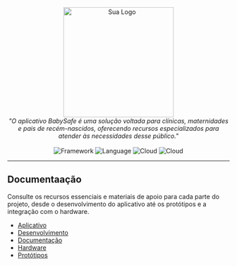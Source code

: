 <div align="center">
    <img src="https://github.com/user-attachments/assets/d58b6c82-e74b-40e3-99a5-e115656a481a" width="250" height="250" alt="Sua Logo">
    <br>
    <em>"O aplicativo BabySafe é uma solução voltada para clínicas, maternidades e pais de recém-nascidos, oferecendo recursos especializados para atender às necessidades desse público."</em>
    <br>
    <br>
    <img src="https://img.shields.io/badge/Framework-Flutter-blue?style=flat&logo=flutter&logoColor=white" alt="Framework">
    <img src="https://img.shields.io/badge/Language-Dart-0175C2?style=flat&logo=dart&logoColor=white" alt="Language">
    <img src="https://img.shields.io/badge/Cloud-Supabase-3ECF8E?style=flat&logo=supabase&logoColor=white" alt="Cloud">
    <img src="https://img.shields.io/badge/Cloud-Firebase-yellow?style=flat&logo=firebase&logoColor=black" alt="Cloud">
</div>

---
## Documentaação

Consulte os recursos essenciais e materiais de apoio para cada parte do projeto, desde o desenvolvimento do aplicativo até os protótipos e a integração com o hardware.

- [Aplicativo](https://github.com/sktapn/HandOn_Advanced_AWL/tree/main/Aplicativo)
- [Desenvolvimento](https://github.com/sktapn/HandOn_Advanced_AWL/tree/main/Desenvolvimento)
- [Documentação](https://github.com/sktapn/HandOn_Advanced_AWL/tree/main/Documenta%C3%A7%C3%A3o)
- [Hardware](https://github.com/sktapn/HandOn_Advanced_AWL/tree/main/Hardware)
- [Protótipos](https://github.com/sktapn/HandOn_Advanced_AWL/tree/main/Prot%C3%B3tipos)
